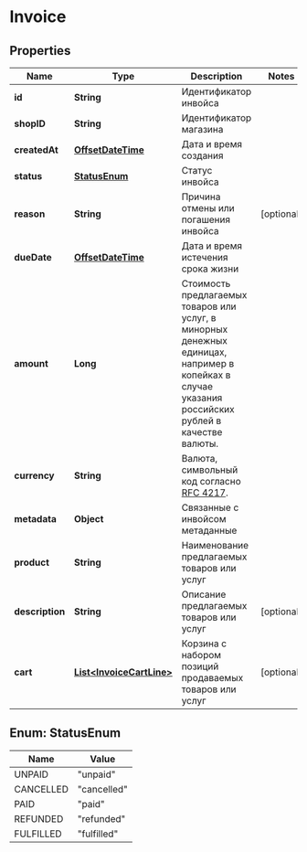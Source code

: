 # Invoice

## Properties
Name | Type | Description | Notes
------------ | ------------- | ------------- | -------------
**id** | **String** | Идентификатор инвойса | 
**shopID** | **String** | Идентификатор магазина | 
**createdAt** | [**OffsetDateTime**](OffsetDateTime.md) | Дата и время создания | 
**status** | [**StatusEnum**](#StatusEnum) | Статус инвойса | 
**reason** | **String** | Причина отмены или погашения инвойса |  [optional]
**dueDate** | [**OffsetDateTime**](OffsetDateTime.md) | Дата и время истечения срока жизни | 
**amount** | **Long** | Стоимость предлагаемых товаров или услуг, в минорных денежных единицах, например в копейках в случае указания российских рублей в качестве валюты.  | 
**currency** | **String** | Валюта, символьный код согласно [RFC 4217](http://www.iso.org/iso/home/standards/currency_codes.htm).  | 
**metadata** | **Object** | Связанные с инвойсом метаданные | 
**product** | **String** | Наименование предлагаемых товаров или услуг | 
**description** | **String** | Описание предлагаемых товаров или услуг |  [optional]
**cart** | [**List&lt;InvoiceCartLine&gt;**](InvoiceCartLine.md) | Корзина с набором позиций продаваемых товаров или услуг  |  [optional]

<a name="StatusEnum"></a>
## Enum: StatusEnum
Name | Value
---- | -----
UNPAID | &quot;unpaid&quot;
CANCELLED | &quot;cancelled&quot;
PAID | &quot;paid&quot;
REFUNDED | &quot;refunded&quot;
FULFILLED | &quot;fulfilled&quot;
